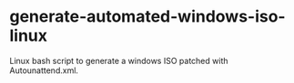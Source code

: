 # generate-automated-windows-iso-linux
Linux bash script to generate a windows ISO patched with Autounattend.xml.
